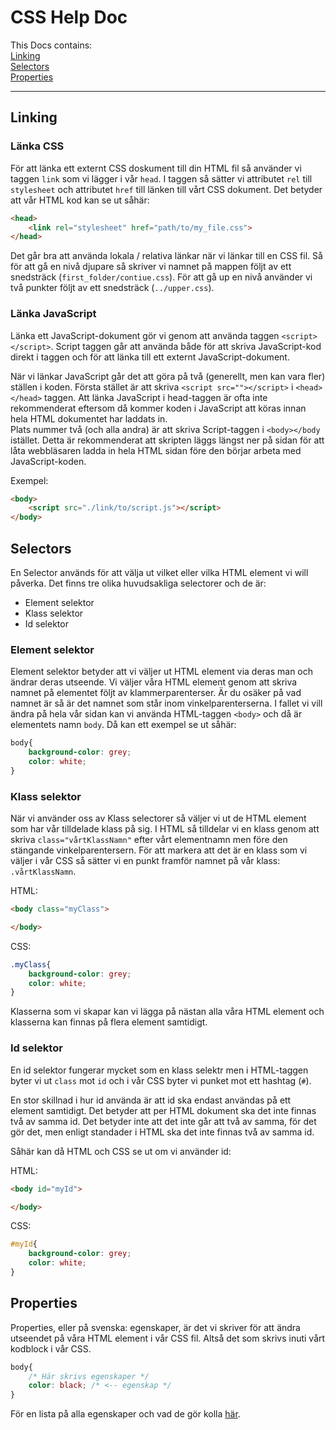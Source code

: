 # CSS Help Doc
This Docs contains: <br/>
[Linking](#Linking) <br/>
[Selectors](#Selectors) <br/>
[Properties](#Properties)

---
## <a name="Linking"></a> Linking
### Länka CSS
För att länka ett externt CSS doskument till din HTML fil så använder vi taggen `link` som vi lägger i vår `head`. I taggen så sätter vi attributet `rel` till `stylesheet` och attributet `href` till länken till vårt CSS dokument. Det betyder att vår HTML kod kan se ut såhär:
```html
<head>
    <link rel="stylesheet" href="path/to/my_file.css">
</head>
```
Det går bra att använda lokala / relativa länkar när vi länkar till en CSS fil. Så för att gå en nivå djupare så skriver vi namnet på mappen följt av ett snedsträck  (`first_folder/contiue.css`). För att gå up en nivå använder vi två punkter följt av ett snedsträck (`../upper.css`).
### Länka JavaScript
Länka ett JavaScript-dokument gör vi genom att använda taggen `<script></script>`. Script taggen går att använda både för att skriva JavaScript-kod direkt i taggen och för att länka till ett externt JavaScript-dokument.  

När vi länkar JavaScript går det att göra på två (generellt, men kan vara fler) ställen i koden. Första stället är att skriva `<script src=""></script>` i `<head></head>` taggen. Att länka JavaScript i head-taggen är ofta inte rekommenderat eftersom då kommer koden i JavaScript att köras innan hela HTML dokumentet har laddats in.  
Plats nummer två (och alla andra) är att skriva Script-taggen i `<body></body` istället. Detta är rekommenderat att skripten läggs längst ner på sidan för att låta webbläsaren ladda in hela HTML sidan före den börjar arbeta med JavaScript-koden.  

Exempel:
```html
<body>
    <script src="./link/to/script.js"></script>
</body>
```
## <a name="Selectors"></a> Selectors
En Selector används för att välja ut vilket eller vilka HTML element vi will påverka. Det finns tre olika huvudsakliga selectorer och de är:
* Element selektor
* Klass selektor
* Id selektor

### Element selektor
Element selektor betyder att vi väljer ut HTML element via deras man och ändrar deras utseende. Vi väljer våra HTML element genom att skriva namnet på elementet följt av klammerparenterser. Är du osäker på vad namnet är så är det namnet som står inom vinkelparenterserna. I fallet vi vill ändra på hela vår sidan kan vi använda HTML-taggen  `<body>` och då är elementets namn `body`. Då kan ett exempel se ut såhär:
```CSS
body{
    background-color: grey;
    color: white;
}
```

### Klass selektor
När vi använder oss av Klass selectorer så väljer vi ut de HTML element som har vår tilldelade klass på sig. I HTML så tilldelar vi en klass genom att skriva `class="vårtKlassNamn"` efter vårt elementnamn men före den stängande vinkelparentersern. För att markera att det är en klass som vi väljer i vår CSS så sätter vi en punkt framför namnet på vår klass: `.vårtKlassNamn`.

HTML:
```html
<body class="myClass">

</body>
```

CSS:
```css
.myClass{
    background-color: grey;
    color: white;
}
```

Klasserna som vi skapar kan vi lägga på nästan alla våra HTML element och klasserna kan finnas på flera element samtidigt.

### Id selektor
En id selektor fungerar mycket som en klass selektr men i HTML-taggen byter vi ut `class` mot `id` och i vår CSS byter vi punket mot ett hashtag (`#`).

En stor skillnad i hur id använda är att id ska endast användas på ett element samtidigt. Det betyder att per HTML dokument ska det inte finnas två av samma id. Det betyder inte att det inte går att två av samma, för det gör det, men enligt standader i HTML ska det inte finnas två av samma id.

Såhär kan då HTML och CSS se ut om vi använder id:

HTML:
```html
<body id="myId">

</body>
```

CSS:
```css
#myId{
    background-color: grey;
    color: white;
}
```

## <a name="Properties"></a> Properties
Properties, eller på svenska: egenskaper, är det vi skriver för att ändra utseendet på våra HTML element i vår CSS fil. Altså det som skrivs inuti vårt kodblock i vår CSS.

```css
body{
    /* Här skrivs egenskaper */
    color: black; /* <-- egenskap */
}
```

För en lista på alla egenskaper och vad de gör kolla [här](https://www.w3schools.com/cssref/default.asp).
